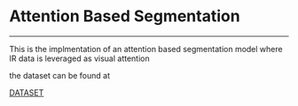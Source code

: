 <h1> Attention Based Segmentation </h1>

<hr>

<p>
This is the implmentation of an attention based segmentation model where IR data is leveraged as visual attention</p>

<p>
the dataset can be found at </p>

[DATASET](https://drive.google.com/drive/folders/1kqCjhfZHM25IQCBVrr_Q8hV-Bc3L0BCD?usp=drive_link) 
